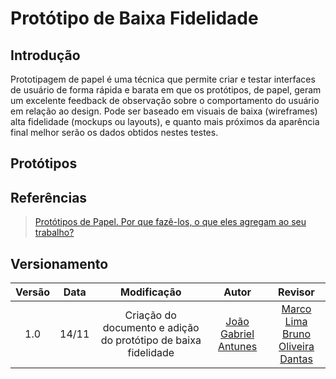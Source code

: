 # Protótipo de Baixa Fidelidade

## Introdução
Prototipagem de papel é uma técnica que permite criar e testar interfaces de usuário de forma rápida e barata em que os protótipos, de papel, geram um excelente feedback de observação sobre o comportamento do usuário em relação ao design. Pode ser baseado em visuais de baixa (wireframes) alta fidelidade (mockups ou layouts), e quanto mais próximos da aparência final melhor serão os dados obtidos nestes testes.

## Protótipos

## Referências
> [Protótipos de Papel. Por que fazê-los, o que eles agregam ao seu trabalho?](https://medium.com/aela/prototipos-de-papel-9f812d5b0dcc)

## Versionamento
| Versão | Data | Modificação | Autor | Revisor |
| :---: | :---: | :---: | :---: | :---:|
| 1.0 | 14/11 | Criação do documento e adição do protótipo de baixa fidelidade  | [João Gabriel Antunes](https://github.com/flyerjohn) | [Marco Lima](https://github.com/markinlimac)<br>  [Bruno Oliveira Dantas](https://github.com/BrunoOliveiraDantas) |